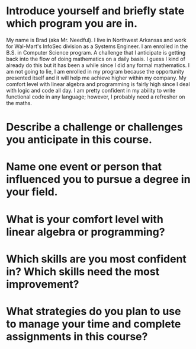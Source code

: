 # Introduce yourself and briefly state which program you are in.
My name is Brad (aka Mr. Needful).  I live in Northwest Arkansas and work for Wal-Mart's InfoSec division as a Systems Engineer.  I am enrolled in the B.S. in Computer Science program.  A challenge that I anticipate is getting back into the flow of doing mathematics on a daily basis.  I guess I kind of already do this but it has been a while since I did any formal mathematics.  I am not going to lie, I am enrolled in my program because the opportunity presented itself and it will help me achieve higher within my company.  My comfort level with linear algebra and programming is fairly high since I deal with logic and code all day.  I am pretty confident in my ability to write functional code in any language; however, I probably need a refresher on the maths.
# Describe a challenge or challenges you anticipate in this course.
# Name one event or person that influenced you to pursue a degree in your field.
# What is your comfort level with linear algebra or programming?
# Which skills are you most confident in? Which skills need the most improvement?
# What strategies do you plan to use to manage your time and complete assignments in this course?